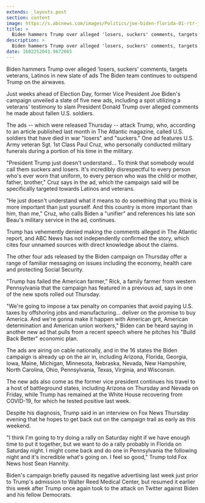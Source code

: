 ```yaml
--- 
extends: _layouts.post 
section: content 
image: https://s.abcnews.com/images/Politics/joe-biden-florida-01-rtr-jc-200915_1600183474282_hpMain_16x9_992.jpg 
title: > 
  Biden hammers Trump over alleged 'losers, suckers' comments, targets veterans, Latinos in new slate of ads 
description: > 
  Biden hammers Trump over alleged 'losers, suckers' comments, targets veterans, Latinos in new slate of ads The Biden team continues to outspend Trump on the airwaves.Just weeks ahead of Election Day, former Vice President Joe Biden's campaign unveiled a slate of five new ads, including a spot utilizing a veterans' testimony to slam President Donald Trump over alleged comments he made about fallen U.S. soldiers.The ads -- which were released Thursday -- attack Trump, who, according to an article published last month in The Atlantic magazine, called U.S. soldiers that have died in war "losers" and "suckers.""President Trump just doesn't understand... To think that somebody would call them suckers and losers.The other four ads released by the Biden campaign on Thursday offer a range of familiar messaging on issues including the economy, health care and protecting Social Security. 
date: 1602252041.9672065 
--- 
```

Biden hammers Trump over alleged 'losers, suckers' comments, targets veterans, Latinos in new slate of ads The Biden team continues to outspend Trump on the airwaves.

Just weeks ahead of Election Day, former Vice President Joe Biden's campaign unveiled a slate of five new ads, including a spot utilizing a veterans' testimony to slam President Donald Trump over alleged comments he made about fallen U.S. soldiers.

The ads -- which were released Thursday -- attack Trump, who, according to an article published last month in The Atlantic magazine, called U.S. soldiers that have died in war "losers" and "suckers." One ad features U.S. Army veteran Sgt. 1st Class Paul Cruz, who personally conducted military funerals during a portion of his time in the military.

"President Trump just doesn't understand... To think that somebody would call them suckers and losers. It's incredibly disrespectful to every person who's ever worn that uniform, to every person who was the child or mother, father, brother," Cruz says in the ad, which the campaign said will be specifically targeted towards Latinos and veterans.

"He just doesn't understand what it means to do something that you think is more important than just yourself. And this country is more important than him, than me," Cruz, who calls Biden a "unifier" and references his late son Beau's military service in the ad, continues.

Trump has vehemently denied making the comments alleged in The Atlantic report, and ABC News has not independently confirmed the story, which cites four unnamed sources with direct knowledge about the claims.

The other four ads released by the Biden campaign on Thursday offer a range of familiar messaging on issues including the economy, health care and protecting Social Security.

"Trump has failed the American farmer," Rick, a family farmer from western Pennsylvania that the campaign has featured in a previous ad, says in one of the new spots rolled out Thursday.

"We're going to impose a tax penalty on companies that avoid paying U.S. taxes by offshoring jobs and manufacturing... deliver on the promise to buy America. And we're gonna make it happen with American grit, American determination and American union workers," Biden can be heard saying in another new ad that pulls from a recent speech where he pitches his "Build Back Better" economic plan.

The ads are airing on cable nationally, and in the 16 states the Biden campaign is already up on the air in, including Arizona, Florida, Georgia, Iowa, Maine, Michigan, Minnesota, Nebraska, Nevada, New Hampshire, North Carolina, Ohio, Pennsylvania, Texas, Virginia, and Wisconsin.

The new ads also come as the former vice president continues his travel to a host of battleground states, including Arizona on Thursday and Nevada on Friday, while Trump has remained at the White House recovering from COVID-19, for which he tested positive last week.

Despite his diagnosis, Trump said in an interview on Fox News Thursday evening that he hopes to get back out on the campaign trail as early as this weekend.

"I think I'm going to try doing a rally on Saturday night if we have enough time to put it together, but we want to do a rally probably in Florida on Saturday night. I might come back and do one in Pennsylvania the following night and it's incredible what's going on. I feel so good," Trump told Fox News host Sean Hannity.

Biden's campaign briefly paused its negative advertising last week just prior to Trump's admission to Walter Reed Medical Center, but resumed it earlier this week after Trump once again took to the attack on Twitter against Biden and his fellow Democrats.